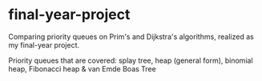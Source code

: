 # final-year-project
Comparing priority queues on Prim's and Dijkstra's algorithms, realized as my final-year project.

Priority queues that are covered: splay tree, heap (general form), binomial heap, Fibonacci heap & van Emde Boas Tree
